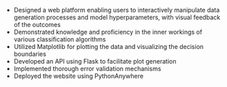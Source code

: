 - Designed a web platform enabling users to interactively manipulate data generation processes and model hyperparameters, with visual feedback of the outcomes
- Demonstrated knowledge and proficiency in the inner workings of various classification algorithms
- Utilized Matplotlib for plotting the data and visualizing the decision boundaries
- Developed an API using Flask to facilitate plot generation
- Implemented thorough error validation mechanisms
- Deployed the website using PythonAnywhere